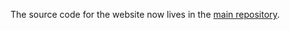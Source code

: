 The source code for the website now lives in the [main
repository](https://github.com/elves/elvish).
